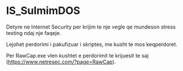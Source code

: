# IS_SulmimDOS
Detyre ne Internet Security per krijim te nje vegle qe mundeson stress testing ndaj nje faqeje.


Lejohet perdorimi i pakufizuar i skriptes, me kusht te mos keqperdoret.

Per RawCap.exe vlen kushtet e perdorimit te krijuesit te saj (https://www.netresec.com/?page=RawCap).
